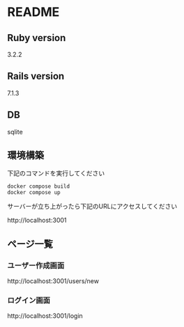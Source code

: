 # README

## Ruby version
3.2.2

## Rails version
7.1.3

## DB
sqlite

## 環境構築
下記のコマンドを実行してください

```
docker compose build
docker compose up
```

サーバーが立ち上がったら下記のURLにアクセスしてください

http://localhost:3001

## ページ一覧

### ユーザー作成画面
http://localhost:3001/users/new

### ログイン画面
http://localhost:3001/login
